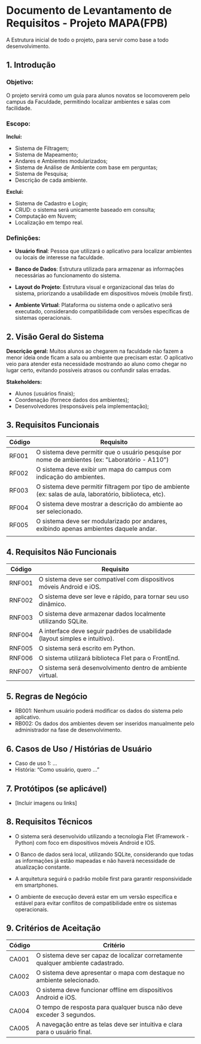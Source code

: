 # Documento de Levantamento de Requisitos - Projeto MAPA(FPB)

A Estrutura inicial de todo o projeto, para servir como base a todo desenvolvimento.

## 1. Introdução

### Objetivo:

O projeto servirá como um guia para alunos novatos se locomoverem pelo campus da Faculdade, permitindo localizar ambientes e salas com facilidade.

### Escopo:

**Inclui:**

- Sistema de Filtragem;
- Sistema de Mapeamento;
- Andares e Ambientes modularizados;
- Sistema de Análise de Ambiente com base em perguntas;
- Sistema de Pesquisa;
- Descrição de cada ambiente.

**Exclui:**

- Sistema de Cadastro e Login;
- CRUD: o sistema será unicamente baseado em consulta;
- Computação em Nuvem;
- Localização em tempo real.

### Definições:

- **Usuário final**: Pessoa que utilizará o aplicativo para localizar ambientes ou locais de interesse na faculdade.

- **Banco de Dados**: Estrutura utilizada para armazenar as informações necessárias ao funcionamento do sistema.

- **Layout do Projeto**: Estrutura visual e organizacional das telas do sistema, priorizando a usabilidade em dispositivos móveis (mobile first).

- **Ambiente Virtual**: Plataforma ou sistema onde o aplicativo será executado, considerando compatibilidade com versões específicas de sistemas operacionais.

## 2. Visão Geral do Sistema

**Descrição geral:** Muitos alunos ao chegarem na faculdade não fazem a menor ideia onde ficam a sala ou ambiente que precisam estar. O aplicativo veio para atender esta necessidade mostrando ao aluno como chegar no lugar certo, evitando possíveis atrasos ou confundir salas erradas.

**Stakeholders:**

- Alunos (usuários finais);
- Coordenação (fornece dados dos ambientes);
- Desenvolvedores (responsáveis pela implementação);

## 3. Requisitos Funcionais

| Código | Requisito                                                                                                 |
| ------ | --------------------------------------------------------------------------------------------------------- |
| RF001  | O sistema deve permitir que o usuário pesquise por nome de ambientes (ex: "Laboratório - A110")           |
| RF002  | O sistema deve exibir um mapa do campus com indicação do ambientes.                                       |
| RF003  | O sistema deve permitir filtragem por tipo de ambiente (ex: salas de aula, laboratório, biblioteca, etc). |
| RF004  | O sistema deve mostrar a descrição do ambiente ao ser selecionado.                                        |
| RF005  | O sistema deve ser modularizado por andares, exibindo apenas ambientes daquele andar.                     |
|        |                                                                                                           |

## 4. Requisitos Não Funcionais

| Código | Requisito                                                                    |
| ------ | ---------------------------------------------------------------------------- |
| RNF001 | O sistema deve ser compatível com dispositivos móveis Android e iOS.         |
| RNF002 | O sistema deve ser leve e rápido, para tornar seu uso dinâmico.              |
| RNF003 | O sistema deve armazenar dados localmente utilizando SQLite.                 |
| RNF004 | A interface deve seguir padrões de usabilidade (layout simples e intuitivo). |
| RNF005 | O sistema será escrito em Python.                                            |
| RNF006 | O sistema utilizará biblioteca Flet para o FrontEnd.                         |
| RNF007 | O sistema será desenvolvimento dentro de ambiente virtual.                   |

## 5. Regras de Negócio

- RB001: Nenhum usuário poderá modificar os dados do sistema pelo aplicativo.
- RB002: Os dados dos ambientes devem ser inseridos manualmente pelo administrador na fase de desenvolvimento.

## 6. Casos de Uso / Histórias de Usuário

- Caso de uso 1: ...
- História: “Como usuário, quero ...”

## 7. Protótipos (se aplicável)

- [Incluir imagens ou links]

## 8. Requisitos Técnicos

- O sistema será desenvolvido utilizando a tecnologia Flet (Framework - Python) com foco em dispositivos móveis Android e IOS.

- O Banco de dados será local, utilizando SQLite, considerando que todas as informações já estão mapeadas e não haverá necessidade de atualização constante.

- A arquitetura seguirá o padrão mobile first para garantir responsividade em smartphones.

- O ambiente de execução deverá estar em um versão específica e estável para evitar conflitos de compatibilidade entre os sistemas operacionais.

## 9. Critérios de Aceitação

| Código | Critério                                                                         |
| ------ | -------------------------------------------------------------------------------- |
| CA001  | O sistema deve ser capaz de localizar corretamente qualquer ambiente cadastrado. |
| CA002  | O sistema deve apresentar o mapa com destaque no ambiente selecionado.           |
| CA003  | O sistema deve funcionar offline em dispositivos Android e iOS.                  |
| CA004  | O tempo de resposta para qualquer busca não deve exceder 3 segundos.             |
| CA005  | A navegação entre as telas deve ser intuitiva e clara para o usuário final.      |
